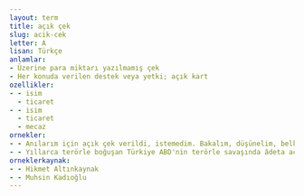 ```yaml
---
layout: term
title: açık çek
slug: acik-cek
letter: A
lisan: Türkçe
anlamlar:
- Üzerine para miktarı yazılmamış çek
- Her konuda verilen destek veya yetki; açık kart
ozellikler:
- - isim
  - ticaret
- - isim
  - ticaret
  - mecaz
ornekler:
- - Anılarım için açık çek verildi, istemedim. Bakalım, düşünelim, belki olur.
- - Yıllarca terörle boğuşan Türkiye ABD'nin terörle savaşında âdeta açık çek vermişti.
orneklerkaynak:
- - Hikmet Altınkaynak
- - Muhsin Kadıoğlu
---
```

